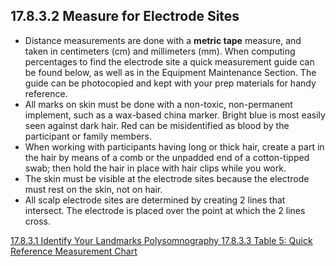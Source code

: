 ## 17.8.3.2 Measure for Electrode Sites

* Distance measurements are done with a **metric tape** measure, and taken in centimeters (cm) and millimeters (mm).  When computing percentages to find the electrode site a quick measurement guide can be found below, as well as in the Equipment Maintenance Section.  The guide can be photocopied and kept with your prep materials for handy reference.
* All marks on skin must be done with a non-toxic, non-permanent implement, such as a wax-based china marker.  Bright blue is most easily seen against dark hair.  Red can be misidentified as blood by the participant or family members.
* When working with participants having long or thick hair, create a part in the hair by means of a comb or the unpadded end of a cotton-tipped swab; then hold the hair in place with hair clips while you work.
* The skin must be visible at the electrode sites because the electrode must rest on the skin, not on hair.
* All scalp electrode sites are determined by creating 2 lines that intersect.  The electrode is placed over the point at which the 2 lines cross.


<div class="center">
<div class="btn-group">
  <a href=":pages_path:/manuals/polysomnography/17-08-03-01-identify-landmarks.md" class="btn btn-default">
    <span class="glyphicon glyphicon-chevron-left"></span>
    17.8.3.1 Identify Your Landmarks
  </a>

  <a href=":pages_path:/manuals/polysomnography" class="btn btn-default">
    <span class="glyphicon glyphicon-chevron-up"></span>
    Polysomnography
  </a>

  <a href=":pages_path:/manuals/polysomnography/17-08-03-03-table5-measurement-chart.md" class="btn btn-success">
    17.8.3.3 Table 5: Quick Reference Measurement Chart
    <span class="glyphicon glyphicon-chevron-right"></span>
  </a>
</div>
</div>
